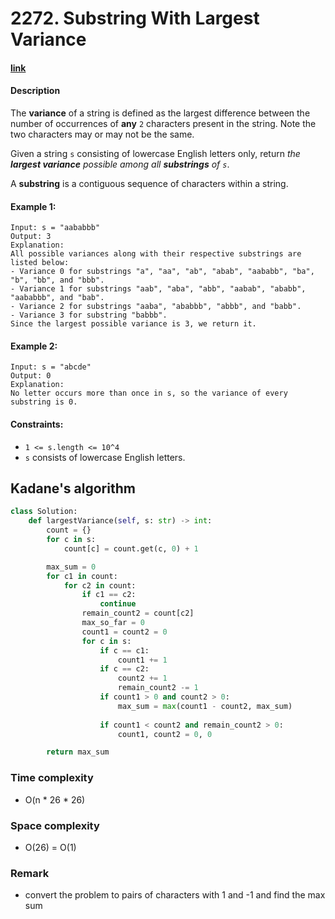 # 2272. Substring With Largest Variance

#### [link](https://leetcode.com/problems/substring-with-largest-variance/)

#### Description
The **variance** of a string is defined as the largest difference between the number of occurrences of **any** `2` characters present in the string. Note the two characters may or may not be the same.

Given a string `s` consisting of lowercase English letters only, return *the **largest variance** possible among all **substrings** of `s`*.

A **substring** is a contiguous sequence of characters within a string.

#### Example 1:
```
Input: s = "aababbb"
Output: 3
Explanation:
All possible variances along with their respective substrings are listed below:
- Variance 0 for substrings "a", "aa", "ab", "abab", "aababb", "ba", "b", "bb", and "bbb".
- Variance 1 for substrings "aab", "aba", "abb", "aabab", "ababb", "aababbb", and "bab".
- Variance 2 for substrings "aaba", "ababbb", "abbb", and "babb".
- Variance 3 for substring "babbb".
Since the largest possible variance is 3, we return it.
```
#### Example 2:
```
Input: s = "abcde"
Output: 0
Explanation:
No letter occurs more than once in s, so the variance of every substring is 0.
```

#### Constraints:
* `1 <= s.length <= 10^4`
* `s` consists of lowercase English letters.

## Kadane's algorithm
```python
class Solution:
    def largestVariance(self, s: str) -> int:
        count = {}
        for c in s:
            count[c] = count.get(c, 0) + 1

        max_sum = 0
        for c1 in count:
            for c2 in count:
                if c1 == c2:
                    continue
                remain_count2 = count[c2]
                max_so_far = 0
                count1 = count2 = 0
                for c in s:
                    if c == c1:
                        count1 += 1
                    if c == c2:
                        count2 += 1
                        remain_count2 -= 1
                    if count1 > 0 and count2 > 0:
                        max_sum = max(count1 - count2, max_sum)
                    
                    if count1 < count2 and remain_count2 > 0:
                        count1, count2 = 0, 0

        return max_sum
```
### Time complexity
* O(n * 26 * 26)
### Space complexity
* O(26) = O(1)
### Remark
* convert the problem to pairs of characters with 1 and -1 and find the max sum